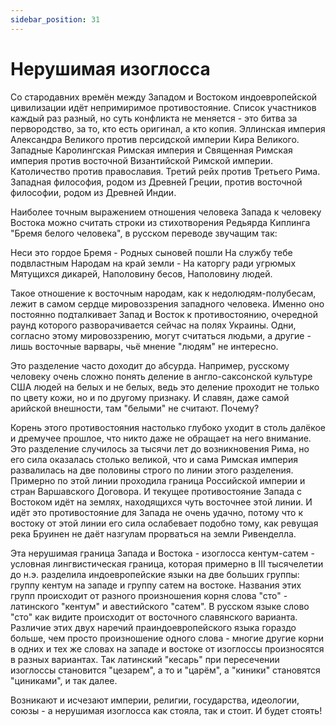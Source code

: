 ```yaml
---
sidebar_position: 31
---
```


# Нерушимая изоглосса

Со стародавних времён между Западом и Востоком индоевропейской цивилизации идёт непримиримое противостояние. Список участников каждый раз разный, но суть конфликта не меняется - это битва за первородство, за то, кто есть оригинал, а кто копия. Эллинская империя Александра Великого против персидской империи Кира Великого. Западные Каролингская Римская империя и Священная Римская империя против восточной Византийской Римской империи. Католичество против православия. Третий рейх против Третьего Рима. Западная философия, родом из Древней Греции, против восточной философии, родом из Древней Индии.

Наиболее точным выражением отношения человека Запада к человеку Востока можно считать строки из стихотворения Редьярда Киплинга "Бремя белого человека", в русском переводе звучащим так:

Неси это гордое Бремя -
Родных сыновей пошли
На службу тебе подвластным
Народам на край земли -
На каторгу ради угрюмых
Мятущихся дикарей,
Наполовину бесов,
Наполовину людей.

Такое отношение к восточным народам, как к недолюдям-полубесам, лежит в самом сердце мировоззрения западного человека. Именно оно постоянно подталкивает Запад и Восток к противостоянию, очередной раунд которого разворачивается сейчас на полях Украины. Одни, согласно этому мировоззрению, могут считаться людьми, а другие - лишь восточные варвары, чьё мнение "людям" не интересно.

Это разделение часто доходит до абсурда. Например, русскому человеку очень сложно понять деление в англо-саксонской культуре США людей на белых и не белых, ведь это деление проходит не только по цвету кожи, но и по другому признаку. И славян, даже самой арийской внешности, там "белыми" не считают. Почему?

Корень этого противостояния настолько глубоко уходит в столь далёкое и дремучее прошлое, что никто даже не обращает на него внимание. Это разделение случилось за тысячи лет до возникновения Рима, но его сила оказалась столько великой, что и сама Римская империя развалилась на две половины строго по линии этого разделения. Примерно по этой линии проходила граница Российской империи и стран Варшавского Договора. И текущее противостояние Запада с Востоком идёт на землях, находящихся чуть восточнее этой линии. И идёт это противостояние для Запада не очень удачно, потому что к востоку от этой линии его сила ослабевает подобно тому, как ревущая река Бруинен не даёт назгулам прорваться на земли Ривенделла.

Эта нерушимая граница Запада и Востока - изоглосса кентум-сатем - условная лингвистическая граница, которая примерно в III тысячелетии до н.э. разделила индоевропейские языки на две больших группы: группу кентум на западе и группу сатем на востоке. Названия этих групп происходит от разного произношения корня слова "сто" - латинского "кентум" и авестийского "сатем". В русском языке слово "сто" как видите происходит от восточного славянского варианта. Различие этих двух наречий праиндоевропейского языка гораздо больше, чем просто произношение одного слова - многие другие корни в одних и тех же словах на западе и востоке от изоглоссы произносятся в разных вариантах. Так латинский "кесарь" при пересечении изоглоссы становится "цезарем", а то и "царём", а "киники" становятся "циниками", и так далее.

Возникают и исчезают империи, религии, государства, идеологии, союзы - а нерушимая изоглосса как стояла, так и стоит. И будет стоять!
